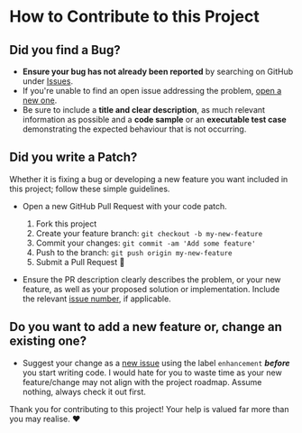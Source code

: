 # How to Contribute to this Project

## Did you find a Bug?

  * **Ensure your bug has not already been reported** by searching on GitHub under [Issues][issues].
  * If you're unable to find an open issue addressing the problem, [open a new one][new-issue]. 
  * Be sure to include a **title and clear description**, as much relevant information as possible and a **code sample** or an **executable test case** demonstrating the expected behaviour that is not occurring.

## Did you write a Patch?

Whether it is fixing a bug or developing a new feature you want included in this project; follow these simple guidelines.

  * Open a new GitHub Pull Request with your code patch.
    1. Fork this project
    1. Create your feature branch: `git checkout -b my-new-feature`
    1. Commit your changes: `git commit -am 'Add some feature'`
    1. Push to the branch: `git push origin my-new-feature`
    1. Submit a Pull Request :tada:

  * Ensure the PR description clearly describes the problem, or your new feature, as well as your proposed solution or implementation. Include the relevant [issue number][issues], if applicable.

## Do you want to add a new feature or, change an existing one?

  * Suggest your change as a [new issue][new-issue] using the label `enhancement` **_before_** you start writing code. I would hate for you to waste time as your new feature/change may not align with the project roadmap. Assume nothing, always check it out first.

Thank you for contributing to this project! Your help is valued far more than you may realise. :heart:

[issues]: justinhartman/diceware-password-generator/issues
[new-issue]: justinhartman/diceware-password-generator/issues/new
